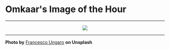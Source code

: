 # Omkaar's Image of the Hour

---

<div align="center">

<a href="https://unsplash.com/photos/aurora-borealis-dances-over-snowy-mountains-at-night-My9N8KrYGuI">
  <img src="https://images.unsplash.com/photo-1752759667426-be8b901c5fc5?crop=entropy&cs=tinysrgb&fit=max&fm=jpg&ixid=M3w3NjA2Nzh8MHwxfHJhbmRvbXx8fHx8fHx8fDE3NTUyNzAwMDB8&ixlib=rb-4.1.0&q=80&w=1080" style="max-width:100%; height:auto;">
</a>



</div>

---

**Photo by** [Francesco Ungaro](https://unsplash.com/@francesco_ungaro) **on Unsplash**
